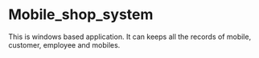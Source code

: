 # Mobile_shop_system
This is windows based application. It can keeps all the records of mobile, customer, employee and mobiles.

